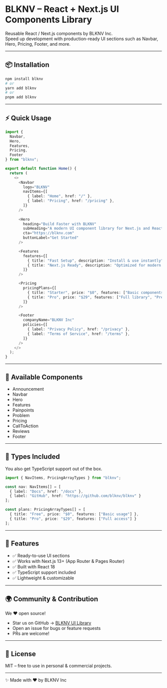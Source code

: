 
# BLKNV – React + Next.js UI Components Library

Reusable React / Next.js components by BLKNV Inc.  
Speed up development with production-ready UI sections such as Navbar, Hero, Pricing, Footer, and more.

---

## 📦 Installation

```bash
npm install blknv
# or
yarn add blknv
# or
pnpm add blknv
```

---

## ⚡ Quick Usage

```ts
import {
  Navbar,
  Hero,
  Features,
  Pricing,
  Footer
} from "blknv";

export default function Home() {
  return (
    <>
      <Navbar
        logo="BLKNV"
        navItems={[
          { label: "Home", href: "/" },
          { label: "Pricing", href: "/pricing" },
        ]}
      />
      
      <Hero
        heading="Build Faster with BLKNV"
        subHeading="A modern UI component library for Next.js and React"
        cta="https://blknv.com"
        buttonLabel="Get Started"
      />

      <Features
        features={[
          { title: "Fast Setup", description: "Install & use instantly" },
          { title: "Next.js Ready", description: "Optimized for modern apps" },
        ]}
      />

      <Pricing
        pricingPlans={[
          { title: "Starter", price: "$0", features: ["Basic components"] },
          { title: "Pro", price: "$29", features: ["Full library", "Premium support"] },
        ]}
      />

      <Footer
        companyName="BLKNV Inc"
        policies={[
          { label: "Privacy Policy", href: "/privacy" },
          { label: "Terms of Service", href: "/terms" },
        ]}
      />
    </>
  );
}
```

---

## 🧩 Available Components

- Announcement  
- Navbar  
- Hero  
- Features  
- Painpoints  
- Problem  
- Pricing  
- CallToAction  
- Reviews  
- Footer  

---

## 📐 Types Included

You also get TypeScript support out of the box.

```ts
import { NavItems, PricingArrayTypes } from "blknv";

const nav: NavItems[] = [
  { label: "Docs", href: "/docs" },
  { label: "GitHub", href: "https://github.com/blknv/blknv" }
];

const plans: PricingArrayTypes[] = [
  { title: "Free", price: "$0", features: ["Basic usage"] },
  { title: "Pro", price: "$29", features: ["Full access"] }
];
```

---

## 🔑 Features

- ✅ Ready-to-use UI sections  
- ✅ Works with Next.js 13+ (App Router & Pages Router)  
- ✅ Built with React 18  
- ✅ TypeScript support included  
- ✅ Lightweight & customizable  

---

## 🌍 Community & Contribution

We ❤️ open source!  

- Star us on GitHub → [BLKNV UI Library](https://github.com/blknv/blknv)  
- Open an issue for bugs or feature requests  
- PRs are welcome!  

---

## 📄 License

MIT – free to use in personal & commercial projects.

---

✨ Made with ❤️ by BLKNV Inc

